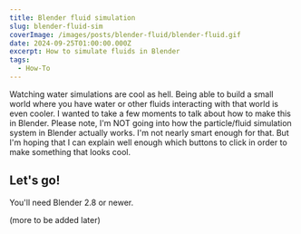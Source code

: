```yaml
---
title: Blender fluid simulation
slug: blender-fluid-sim
coverImage: /images/posts/blender-fluid/blender-fluid.gif
date: 2024-09-25T01:00:00.000Z
excerpt: How to simulate fluids in Blender
tags:
  - How-To
---
```


Watching water simulations are cool as hell. Being able to build a small world where you have water or other fluids 
interacting with that world is even cooler. I wanted to take a few moments to talk about how to make this in Blender.
Please note, I'm NOT going into how the particle/fluid simulation system in Blender actually works. I'm not nearly smart
enough for that. But I'm hoping that I can explain well enough which buttons to click in order to make something that 
looks cool.

## Let's go!

You'll need Blender 2.8 or newer.

(more to be added later)